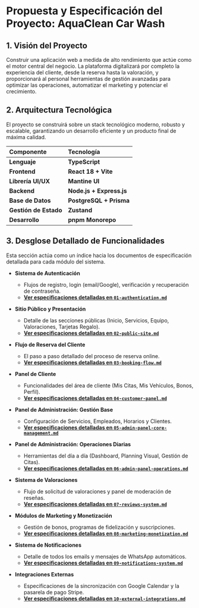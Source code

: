 <!-- File: /docs/PROJECT_SPECIFICATION.md - v1.0 -->
# Propuesta y Especificación del Proyecto: AquaClean Car Wash

## 1. Visión del Proyecto

Construir una aplicación web a medida de alto rendimiento que actúe como el motor central del negocio. La plataforma digitalizará por completo la experiencia del cliente, desde la reserva hasta la valoración, y proporcionará al personal herramientas de gestión avanzadas para optimizar las operaciones, automatizar el marketing y potenciar el crecimiento.

## 2. Arquitectura Tecnológica

El proyecto se construirá sobre un stack tecnológico moderno, robusto y escalable, garantizando un desarrollo eficiente y un producto final de máxima calidad.

| Componente            | Tecnología               |
| :-------------------- | :----------------------- |
| **Lenguaje**          | **TypeScript**           |
| **Frontend**          | **React 18 + Vite**      |
| **Librería UI/UX**    | **Mantine UI**           |
| **Backend**           | **Node.js + Express.js** |
| **Base de Datos**     | **PostgreSQL + Prisma**  |
| **Gestión de Estado** | **Zustand**              |
| **Desarrollo**        | **pnpm Monorepo**        |

## 3. Desglose Detallado de Funcionalidades

Esta sección actúa como un índice hacia los documentos de especificación detallada para cada módulo del sistema.

- **Sistema de Autenticación**

  - Flujos de registro, login (email/Google), verificación y recuperación de contraseña.
  - **[Ver especificaciones detalladas en `01-authentication.md`](./features/01-authentication.md)**

- **Sitio Público y Presentación**

  - Detalle de las secciones públicas (Inicio, Servicios, Equipo, Valoraciones, Tarjetas Regalo).
  - **[Ver especificaciones detalladas en `02-public-site.md`](./features/02-public-site.md)**

- **Flujo de Reserva del Cliente**

  - El paso a paso detallado del proceso de reserva online.
  - **[Ver especificaciones detalladas en `03-booking-flow.md`](./features/03-booking-flow.md)**

- **Panel de Cliente**

  - Funcionalidades del área de cliente (Mis Citas, Mis Vehículos, Bonos, Perfil).
  - **[Ver especificaciones detalladas en `04-customer-panel.md`](./features/04-customer-panel.md)**

- **Panel de Administración: Gestión Base**

  - Configuración de Servicios, Empleados, Horarios y Clientes.
  - **[Ver especificaciones detalladas en `05-admin-panel-core-management.md`](./features/05-admin-panel-core-management.md)**

- **Panel de Administración: Operaciones Diarias**

  - Herramientas del día a día (Dashboard, Planning Visual, Gestión de Citas).
  - **[Ver especificaciones detalladas en `06-admin-panel-operations.md`](./features/06-admin-panel-operations.md)**

- **Sistema de Valoraciones**

  - Flujo de solicitud de valoraciones y panel de moderación de reseñas.
  - **[Ver especificaciones detalladas en `07-reviews-system.md`](./features/07-reviews-system.md)**

- **Módulos de Marketing y Monetización**

  - Gestión de bonos, programas de fidelización y suscripciones.
  - **[Ver especificaciones detalladas en `08-marketing-monetization.md`](./features/08-marketing-monetization.md)**

- **Sistema de Notificaciones**

  - Detalle de todos los emails y mensajes de WhatsApp automáticos.
  - **[Ver especificaciones detalladas en `09-notifications-system.md`](./features/09-notifications-system.md)**

- **Integraciones Externas**
  - Especificaciones de la sincronización con Google Calendar y la pasarela de pago Stripe.
  - **[Ver especificaciones detalladas en `10-external-integrations.md`](./features/10-external-integrations.md)**

